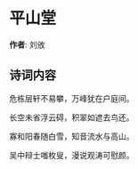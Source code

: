 # 平山堂

**作者**: 刘攽

## 诗词内容

危栋层轩不易攀，万峰犹在户庭间。

长空未省浮云碍，积翠如遮去鸟还。

寡和阳春随白雪，知音流水与高山。

吴中辩士嗤枚叟，漫说观涛可慰颜。

